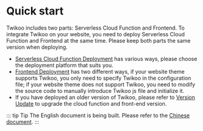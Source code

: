 # Quick start

Twikoo includes two parts: Serverless Cloud Function and Frontend. To integrate Twikoo on your website, you need to deploy Serverless Cloud Function and Frontend at the same time. Please keep both parts the same version when deploying.

- [Serverless Cloud Function Deployment](https://twikoo.js.org/backend.html) has various ways, please choose the deployment platform that suits you.
- [Frontend Deployment](https://twikoo.js.org/frontend.html) has two different ways, if your website theme supports Twikoo, you only need to specify Twikoo in the configuration file; if your website theme does not support Twikoo, you need to modify the source code to manually introduce Twikoo js file and initialize it. 
- If you have deployed an older version of Twikoo, please refer to [Version Update](https://twikoo.js.org/update.html) to upgrade the cloud function and front-end version.

::: tip Tip
The English document is being built. Please refer to the [Chinese document](/quick-start).
:::
